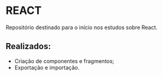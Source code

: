 # REACT

Repositório destinado para o início nos estudos sobre React.

## Realizados:

- Criação de componentes e fragmentos;
- Exportação e importação.
